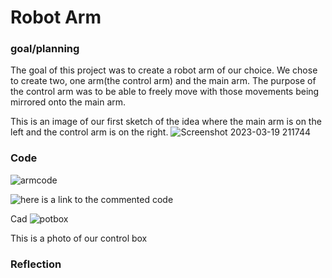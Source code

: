 # Robot Arm 

### goal/planning

The goal of this project was to create a robot arm of our choice. We chose to create two, one arm(the control arm) and the main arm.
The purpose of the control arm was to be able to freely move with those movements being mirrored onto the main arm.

This is an image of our first sketch of the idea where the main arm is on the left and the control arm is on the right.
![Screenshot 2023-03-19 211744](https://user-images.githubusercontent.com/71402974/226225006-5d60c13c-8965-4f6a-91ba-2bcdef4e319b.png)

### Code

![armcode](https://user-images.githubusercontent.com/71402974/227213629-6c2abaa0-b986-4f4a-bfa6-a55c35dc4fbc.png)

![here is a link to the commented code](https://create.arduino.cc/editor/whunt29a/4c440bf3-3f6e-464b-9f79-051cee3a1420/preview) 





Cad
![potbox](https://user-images.githubusercontent.com/71402974/227217029-ffd1ba36-ef4d-4e06-9d3b-5a103c76c470.png)

This is a photo of our control box 

### Reflection
